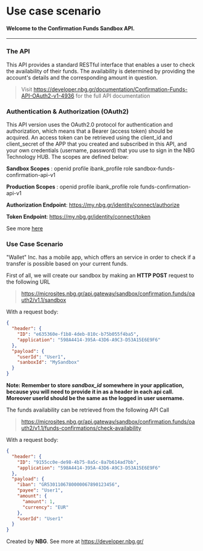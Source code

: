 # Use case scenario
#### Welcome to the Confirmation Funds Sandbox API.

------------------------------------------------------------------------------------------
### The API
This API provides a standard RESTful interface that enables a user to check the availability of their funds. The availability is determined by providing the account's details and the corresponding amount in question.

> Visit https://developer.nbg.gr/documentation/Confirmation-Funds-API-OAuth2-v1-4936 for the full API documentation

### Authentication & Authorization (OAuth2)


This API version uses the OAuth2.0 protocol for authentication and authorization, which means that a Bearer (access token) should be acquired. An access token can be retrieved using the client_id and client_secret of the APP that you created and subscribed in this API, and your own credentials (username, password) that you use to sign in the NBG Technology HUB. The scopes are defined below:

    
**Sandbox Scopes** : openid profile ibank_profile role sandbox-funds-confirmation-api-v1
    
    
**Production Scopes** : openid profile ibank_profile role funds-confirmation-api-v1
    

**Authorization Endpoint**: https://my.nbg.gr/identity/connect/authorize
    
    
**Token  Endpoint**: https://my.nbg.gr/identity/connect/token


See more [here](https://developer.nbg.gr/oauth-document)

### Use Case Scenario 
"Wallet" Inc. has a mobile app, which offers an service in order to check if a transfer is possible based on your current funds.

First of all, we will create our sandbox by making an **HTTP POST** request to the following URL
> https://microsites.nbg.gr/api.gateway/sandbox/confirmation.funds/oauth2/v1.1/sandbox

With a request body:
```json
{
  "header": {
	"ID": "e635360e-f1b8-4deb-810c-b75b055f4ba5",
	"application": "598A4414-395A-43D6-A9C3-D53A15E6E9F6"
  },
  "payload": {
	"userId": "User1",
	"sanboxId": "MySandbox"
  }
}
``` 

**Note: Remember to store *sandbox_id* somewhere in your application, because you will need to provide it in as a header in each api call. Moreover userId should be the same as the logged in user username.**

The funds availability can be retrieved from the following API Call

> https://microsites.nbg.gr/api.gateway/sandbox/confirmation.funds/oauth2/v1.1/funds-confirmations/check-availability

With a request body:
```json
{
  "header": {
    "ID": "9155cc0e-de98-4b75-8a5c-8a7b614ad7bb",
    "application": "598A4414-395A-43D6-A9C3-D53A15E6E9F6"
  },
  "payload": {
    "iban": "GR5301106780000067890123456",
    "payee": "User1",
    "amount": {
      "amount": 1,
      "currency": "EUR"
    },
    "userId": "User1"
  }
}
```

Created by **NBG**. 
See more at https://developer.nbg.gr/